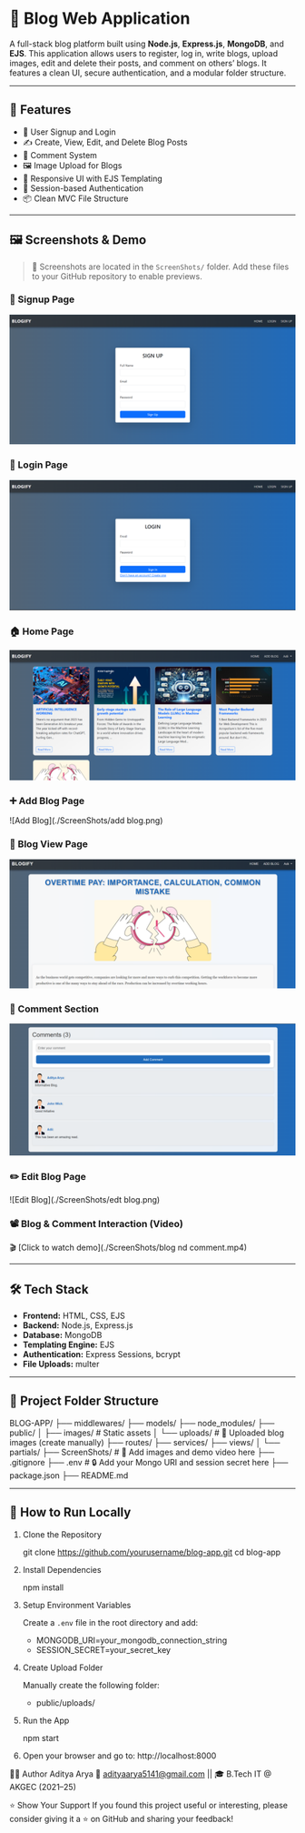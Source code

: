 # 📝 Blog Web Application

A full-stack blog platform built using **Node.js**, **Express.js**, **MongoDB**, and **EJS**. This application allows users to register, log in, write blogs, upload images, edit and delete their posts, and comment on others’ blogs. It features a clean UI, secure authentication, and a modular folder structure.

---

## 🚀 Features

- 🔐 User Signup and Login
- ✍️ Create, View, Edit, and Delete Blog Posts
- 💬 Comment System
- 🖼️ Image Upload for Blogs
- 📱 Responsive UI with EJS Templating
- 🧠 Session-based Authentication
- 📦 Clean MVC File Structure

---

## 🖼️ Screenshots & Demo

> 📂 Screenshots are located in the `ScreenShots/` folder. Add these files to your GitHub repository to enable previews.

### 🔑 Signup Page  
![Signup Page](./ScreenShots/signup.png)

### 🔐 Login Page  
![Login Page](./ScreenShots/login.png)

### 🏠 Home Page  
![Home Page](./ScreenShots/home.png)

### ➕ Add Blog Page  
![Add Blog](./ScreenShots/add blog.png)

### 📄 Blog View Page  
![Blog Page](./ScreenShots/blog.png)

### 💬 Comment Section  
![Comment](./ScreenShots/comment.png)

### ✏️ Edit Blog Page  
![Edit Blog](./ScreenShots/edt blog.png)

### 📽️ Blog & Comment Interaction (Video)  
🎬 [Click to watch demo](./ScreenShots/blog nd comment.mp4)

---

## 🛠️ Tech Stack

- **Frontend:** HTML, CSS, EJS
- **Backend:** Node.js, Express.js
- **Database:** MongoDB
- **Templating Engine:** EJS
- **Authentication:** Express Sessions, bcrypt
- **File Uploads:** multer

---

## 📁 Project Folder Structure

BLOG-APP/
├── middlewares/
├── models/
├── node_modules/
├── public/
│ ├── images/ # Static assets
│ └── uploads/ # 📌 Uploaded blog images (create manually)
├── routes/
├── services/
├── views/
│ └── partials/
├── ScreenShots/ # 📸 Add images and demo video here
├── .gitignore
├── .env # 🔒 Add your Mongo URI and session secret here
├── package.json
├── README.md

---

## 🧪 How to Run Locally

1. Clone the Repository

   git clone https://github.com/yourusername/blog-app.git
   cd blog-app

2. Install Dependencies

   npm install

3. Setup Environment Variables

   Create a `.env` file in the root directory and add:
     - MONGODB_URI=your_mongodb_connection_string
     - SESSION_SECRET=your_secret_key

4. Create Upload Folder

   Manually create the following folder:
     - public/uploads/

5. Run the App

   npm start


6. Open your browser and go to:
   http://localhost:8000

🙋‍♂️ Author
Aditya Arya
📧 adityaarya5141@gmail.com || 🎓 B.Tech IT @ AKGEC (2021–25)

⭐ Show Your Support
If you found this project useful or interesting, please consider giving it a ⭐ on GitHub and sharing your feedback!
   
